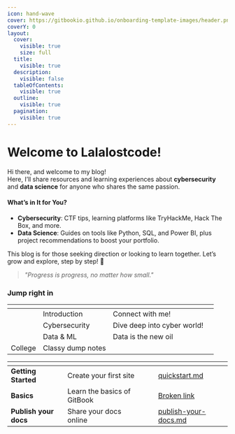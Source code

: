 ```yaml
---
icon: hand-wave
cover: https://gitbookio.github.io/onboarding-template-images/header.png
coverY: 0
layout:
  cover:
    visible: true
    size: full
  title:
    visible: true
  description:
    visible: false
  tableOfContents:
    visible: true
  outline:
    visible: true
  pagination:
    visible: true
---
```


# Welcome to Lalalostcode!

Hi there, and welcome to my blog!\
Here, I’ll share resources and learning experiences about **cybersecurity** and **data science** for anyone who shares the same passion.

#### **What’s in It for You?**

* **Cybersecurity**: CTF tips, learning platforms like TryHackMe, Hack The Box, and more.
* **Data Science**: Guides on tools like Python, SQL, and Power BI, plus project recommendations to boost your portfolio.

This blog is for those seeking direction or looking to learn together. Let’s grow and explore, step by step! 🚀

> _"Progress is progress, no matter how small."_

### Jump right in

<table data-view="cards"><thead><tr><th></th><th></th><th></th><th></th></tr></thead><tbody><tr><td></td><td>Introduction</td><td>Connect with me!</td><td></td></tr><tr><td></td><td>Cybersecurity</td><td>Dive deep into cyber world!</td><td></td></tr><tr><td></td><td>Data &#x26; ML</td><td>Data is the new oil</td><td></td></tr><tr><td>College</td><td>Classy dump notes</td><td></td><td></td></tr></tbody></table>

<table data-view="cards"><thead><tr><th></th><th></th><th data-hidden data-card-cover data-type="files"></th><th data-hidden></th><th data-hidden data-card-target data-type="content-ref"></th></tr></thead><tbody><tr><td><strong>Getting Started</strong></td><td>Create your first site</td><td></td><td></td><td><a href="getting-started/quickstart.md">quickstart.md</a></td></tr><tr><td><strong>Basics</strong></td><td>Learn the basics of GitBook</td><td></td><td></td><td><a href="broken-reference">Broken link</a></td></tr><tr><td><strong>Publish your docs</strong></td><td>Share your docs online</td><td></td><td></td><td><a href="getting-started/publish-your-docs.md">publish-your-docs.md</a></td></tr></tbody></table>
